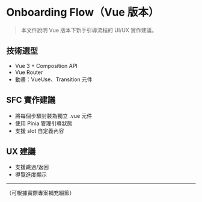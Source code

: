 # Onboarding Flow（Vue 版本）

> 本文件說明 Vue 版本下新手引導流程的 UI/UX 實作建議。

## 技術選型
- Vue 3 + Composition API
- Vue Router
- 動畫：VueUse、Transition 元件

## SFC 實作建議
- 將每個步驟封裝為獨立 .vue 元件
- 使用 Pinia 管理引導狀態
- 支援 slot 自定義內容

## UX 建議
- 支援跳過/返回
- 導覽進度顯示

---

（可根據實際專案補充細節）
